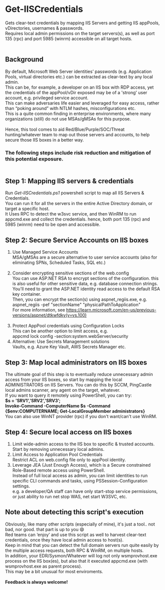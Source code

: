 # Get-IISCredentials
Gets clear-text credentials by mapping IIS Servers and getting IIS appPools, vDirectories, usernames &amp; passwords.<br>
Requires local admin permissions on the target servers(s), as well as port 135 (rpc) and port 5985 (winrm) accessible on all target hosts.
<br><br>
## Background</b><br>
By default, Microsoft Web Server identities’ passwords (e.g. Application Pools, virtual directories etc.) can be extracted as clear-text by any local admin.<br>
This can be, for example, a developer on an IIS box with RDP access, yet the credentials of the appPool/vDir exposed may be of a 'strong' user account, e.g. privileged service account.<br>
This can make adversaries life easier and leveraged for easy access, rather than “poking around” with NTLM hashes, misconfigurations etc.<br>
This is a quite common finding in enterprise environments, where many organizations (still) do not use MSAs/gMSAs for this purpose.<br><br>
Hence, this tool comes to aid Red/Blue/Purple/SOC/Threat hunting/whatever team to map out those servers and accounts, to help secure those IIS boxes in a better way.<br>
### The following steps include risk reduction and mitigation of this potential exposure.<br><br>

## Step 1: Mapping IIS servers & credentials
Run _Get-IISCredentials.ps1_ powershell script to map all IIS Servers & Credentials.<br>
You can run it for all the servers in the entire Active Directory domain, or target a specific host.<br>
It Uses RPC to detect the w3svc service, and then WinRM to run appcmd.exe and collect the credentials. hence, both port 135 (rpc) and 5985 (winrm) need to be open and accessible.<br>

## Step 2: Secure Service Accounts on IIS boxes
1. Use Managed Service Accounts<br>
MSA/gMSAs are a secure alternative to user service accounts (also for eliminating SPNs, Scheduled Tasks, SQL etc.)<br><br>
2. Consider encrypting sensitive sections of the web.config<br>
You can use ASP.NET RSA to encrypt sections of the configuration. this is also useful for other sensitive data, e.g. database connection strings.<br>
You'll need to grant the ASP.NET identity read access to the default RSA key container.<br>
Then, you can encrypt the section(s) using aspnet_regiis.exe, e.g.<br>
aspnet_regiis -pef "sectionName" "physicalPathToApplication"<br>
For more information, see https://learn.microsoft.com/en-us/previous-versions/aspnet/dtkwfdky(v=vs.100)<br><br>
3. Protect AppPool credentials using Configuration Locks<br>
This can be another option to limit access, e.g.<br>
appcmd lock config -section:system.webServer/security<br>
4. Alternative: Use Secrets Management solutions<br>
Vaults, e.g. Azure Key Vault, AWS Secrets Manager etc.<br>

## Step 3: Map local administrators on IIS boxes
The ultimate goal of this step is to eventually reduce unnecessary admin access from your IIS boxes, so start by mapping the local ADMINISTRATORS on IIS Servers. You can do this by SCCM, PingCastle local admins scanner, any agent on the target, whatever.<br>
If you want to query it remotely using PowerShell, you can try:<br>
<b>$s = 'SRV1','SRV2','SRV3’;<br>
Invoke-Command  -ComputerName $s -Command {$env:COMPUTERNAME; Get-LocalGroupMember administrators}<br></b>
You can also use WinNT provider (rpc) if you don't want/can't use WinRM.<br>

## Step 4: Secure local access on IIS boxes
1. Limit wide-admin access to the IIS box to specific & trusted accounts. Start by removing unnecessary local admins.<br>
2. Limit Access to Application Pool Credentials<br>
Restrict ACL on web.config file only to appPool identity.<br>
3. Leverage JEA (Just Enough Access), which is a Secure constrained Role-Based remote access using PowerShell.<br>
Instead of full local access as admin, you can limit identities to run specific CLI commands and tasks, using PSSession-Configuration settings.<br>
e.g. a developer/QA staff can have only start-stop service permissions, or just ability to run net stop WAS, net start W3SVC, etc.<br>

## Note about detecting this script's execution
Obviously, like many other scripts (especially of mine), it's just a tool.. not bad, nor good. that part is up to you 😄<br>
Red teams can ‘enjoy’ and use this script as well to harvest clear-text credentials, once they have local admin access to host(s).<br>
Keep in mind that you can detect the full domain servers run quite easily by the multiple access requests, both RPC & WinRM, on multiple hosts.<br>
In addition, your EDR/Sysmon/Whatever will log not only wsmprovhost.exe process on the IIS box(es), but also that it executed appcmd.exe (with wsmprovhost.exe as parent process).<br>
This may be a bit unusual for most enviroments.<br><br>
<b>Feedback is always welcome!<br>
